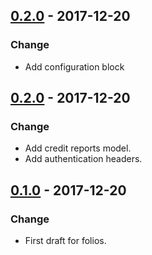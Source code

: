 ## [0.2.0](https://github.com/NebulaFintech/arbol_financiero_ruby/releases/tag/v0.3.0) - 2017-12-20
### Change
- Add configuration block
## [0.2.0](https://github.com/NebulaFintech/arbol_financiero_ruby/releases/tag/v0.2.0) - 2017-12-20
### Change
- Add credit reports model.
- Add authentication headers.
## [0.1.0](https://github.com/NebulaFintech/arbol_financiero_ruby/releases/tag/v0.1.0) - 2017-12-20
### Change
- First draft for folios.